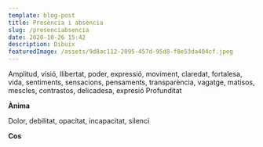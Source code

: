 ```yaml
---
template: blog-post
title: Presència i absència
slug: /presenciabsencia
date: 2020-10-26 15:42
description: Dibuix
featuredImage: /assets/9d8ac112-2095-457d-95d8-f8e53da404cf.jpeg
---
```

Amplitud, visió, llibertat, poder, expressió, moviment, claredat, fortalesa, vida, sentiments, sensacions, pensaments, transparència, vagatge, matisos, mescles, contrastos, delicadesa, expresió
Profunditat

**Ànima**

Dolor, debilitat, opacitat, incapacitat, silenci

**Cos**